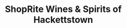 ---
title: "ShopRite Wines & Spirits of Hackettstown"
url: /hackettstown/shoprite-wines-und-spirits-of-hackettstown/
shop: Spirituosen
---
